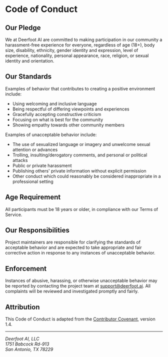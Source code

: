 # Code of Conduct

## Our Pledge

We at Deerfoot AI are committed to making participation in our community a harassment-free experience for everyone, regardless of age (18+), body size, disability, ethnicity, gender identity and expression, level of experience, nationality, personal appearance, race, religion, or sexual identity and orientation.

## Our Standards

Examples of behavior that contributes to creating a positive environment include:

* Using welcoming and inclusive language
* Being respectful of differing viewpoints and experiences
* Gracefully accepting constructive criticism
* Focusing on what is best for the community
* Showing empathy towards other community members

Examples of unacceptable behavior include:

* The use of sexualized language or imagery and unwelcome sexual attention or advances
* Trolling, insulting/derogatory comments, and personal or political attacks
* Public or private harassment
* Publishing others' private information without explicit permission
* Other conduct which could reasonably be considered inappropriate in a professional setting

## Age Requirement

All participants must be 18 years or older, in compliance with our Terms of Service.

## Our Responsibilities

Project maintainers are responsible for clarifying the standards of acceptable behavior and are expected to take appropriate and fair corrective action in response to any instances of unacceptable behavior.

## Enforcement

Instances of abusive, harassing, or otherwise unacceptable behavior may be reported by contacting the project team at support@deerfoot.ai. All complaints will be reviewed and investigated promptly and fairly.

## Attribution

This Code of Conduct is adapted from the [Contributor Covenant](https://www.contributor-covenant.org), version 1.4.

---

*Deerfoot AI, LLC  
1751 Babcock Rd-913  
San Antonio, TX 78229*
